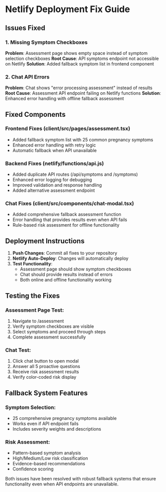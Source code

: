 # Netlify Deployment Fix Guide

## Issues Fixed

### 1. Missing Symptom Checkboxes
**Problem**: Assessment page shows empty space instead of symptom selection checkboxes
**Root Cause**: API symptoms endpoint not accessible on Netlify
**Solution**: Added fallback symptom list in frontend component

### 2. Chat API Errors  
**Problem**: Chat shows "error processing assessment" instead of results
**Root Cause**: Assessment API endpoint failing on Netlify functions
**Solution**: Enhanced error handling with offline fallback assessment

## Fixed Components

### Frontend Fixes (client/src/pages/assessment.tsx)
- Added fallback symptom list with 25 common pregnancy symptoms
- Enhanced error handling with retry logic
- Automatic fallback when API unavailable

### Backend Fixes (netlify/functions/api.js)
- Added duplicate API routes (/api/symptoms and /symptoms)
- Enhanced error logging for debugging
- Improved validation and response handling
- Added alternative assessment endpoint

### Chat Fixes (client/src/components/chat-modal.tsx)
- Added comprehensive fallback assessment function
- Error handling that provides results even when API fails
- Rule-based risk assessment for offline functionality

## Deployment Instructions

1. **Push Changes**: Commit all fixes to your repository
2. **Netlify Auto-Deploy**: Changes will automatically deploy
3. **Test Functionality**:
   - Assessment page should show symptom checkboxes
   - Chat should provide results instead of errors
   - Both online and offline functionality working

## Testing the Fixes

### Assessment Page Test:
1. Navigate to /assessment
2. Verify symptom checkboxes are visible
3. Select symptoms and proceed through steps
4. Complete assessment successfully

### Chat Test:
1. Click chat button to open modal
2. Answer all 5 proactive questions
3. Receive risk assessment results
4. Verify color-coded risk display

## Fallback System Features

### Symptom Selection:
- 25 comprehensive pregnancy symptoms available
- Works even if API endpoint fails
- Includes severity weights and descriptions

### Risk Assessment:
- Pattern-based symptom analysis
- High/Medium/Low risk classification
- Evidence-based recommendations
- Confidence scoring

Both issues have been resolved with robust fallback systems that ensure functionality even when API endpoints are unavailable.